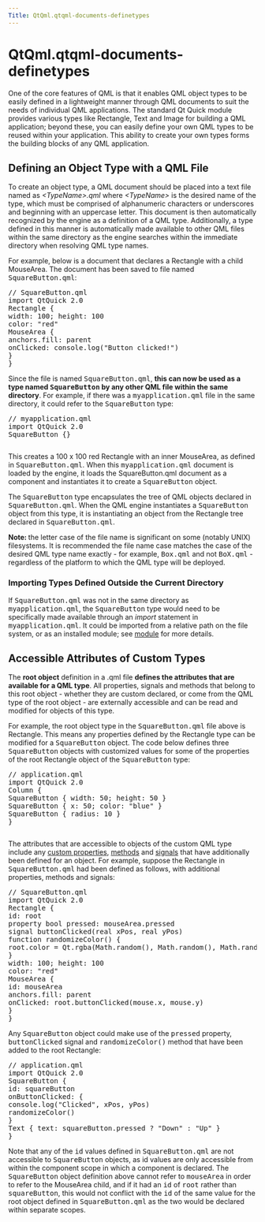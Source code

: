 ```yaml
---
Title: QtQml.qtqml-documents-definetypes
---
```


# QtQml.qtqml-documents-definetypes

<span class="subtitle"></span>
<!-- $$$qtqml-documents-definetypes.html-description -->
<p>One of the core features of QML is that it enables QML object types to be easily defined in a lightweight manner through QML documents to suit the needs of individual QML applications. The standard Qt Quick module provides various types like Rectangle, Text and Image for building a QML application; beyond these, you can easily define your own QML types to be reused within your application. This ability to create your own types forms the building blocks of any QML application.</p>
<h2>Defining an Object Type with a QML File</h2>
<p>To create an object type, a QML document should be placed into a text file named as <i>&lt;TypeName&gt;.qml</i> where <i>&lt;TypeName&gt;</i> is the desired name of the type, which must be comprised of alphanumeric characters or underscores and beginning with an uppercase letter. This document is then automatically recognized by the engine as a definition of a QML type. Additionally, a type defined in this manner is automatically made available to other QML files within the same directory as the engine searches within the immediate directory when resolving QML type names.</p>
<p>For example, below is a document that declares a Rectangle with a child MouseArea. The document has been saved to file named <tt>SquareButton.qml</tt>:</p>
<pre class="qml"><span class="comment">// SquareButton.qml</span>
import QtQuick 2.0
<span class="type">Rectangle</span> {
<span class="name">width</span>: <span class="number">100</span>; <span class="name">height</span>: <span class="number">100</span>
<span class="name">color</span>: <span class="string">&quot;red&quot;</span>
<span class="type">MouseArea</span> {
<span class="name">anchors</span>.fill: <span class="name">parent</span>
<span class="name">onClicked</span>: <span class="name">console</span>.<span class="name">log</span>(<span class="string">&quot;Button clicked!&quot;</span>)
}
}</pre>
<p>Since the file is named <tt>SquareButton.qml</tt>, <b>this can now be used as a type named <tt>SquareButton</tt> by any other QML file within the same directory</b>. For example, if there was a <tt>myapplication.qml</tt> file in the same directory, it could refer to the <tt>SquareButton</tt> type:</p>
<pre class="qml"><span class="comment">// myapplication.qml</span>
import QtQuick 2.0
<span class="type">SquareButton</span> {}</pre>
<p class="centerAlign"><img src="https://developer.ubuntu.com/static/devportal_uploaded/d07e3056-0611-4869-8eeb-111fa0aa6d19-../qtqml-documents-definetypes/images/documents-definetypes-simple.png" alt="" /></p><p>This creates a 100 x 100 red Rectangle with an inner MouseArea, as defined in <tt>SquareButton.qml</tt>. When this <tt>myapplication.qml</tt> document is loaded by the engine, it loads the SquareButton.qml document as a component and instantiates it to create a <tt>SquareButton</tt> object.</p>
<p>The <tt>SquareButton</tt> type encapsulates the tree of QML objects declared in <tt>SquareButton.qml</tt>. When the QML engine instantiates a <tt>SquareButton</tt> object from this type, it is instantiating an object from the Rectangle tree declared in <tt>SquareButton.qml</tt>.</p>
<p><b>Note: </b>the letter case of the file name is significant on some (notably UNIX) filesystems. It is recommended the file name case matches the case of the desired QML type name exactly - for example, <tt>Box.qml</tt> and not <tt>BoX.qml</tt> - regardless of the platform to which the QML type will be deployed.</p>
<h3>Importing Types Defined Outside the Current Directory</h3>
<p>If <tt>SquareButton.qml</tt> was not in the same directory as <tt>myapplication.qml</tt>, the <tt>SquareButton</tt> type would need to be specifically made available through an <i>import</i> statement in <tt>myapplication.qml</tt>. It could be imported from a relative path on the file system, or as an installed module; see <a href="QtQml.qtqml-modules-topic.md">module</a> for more details.</p>
<h2>Accessible Attributes of Custom Types</h2>
<p>The <b>root object</b> definition in a .qml file <b>defines the attributes that are available for a QML type</b>. All properties, signals and methods that belong to this root object - whether they are custom declared, or come from the QML type of the root object - are externally accessible and can be read and modified for objects of this type.</p>
<p>For example, the root object type in the <tt>SquareButton.qml</tt> file above is Rectangle. This means any properties defined by the Rectangle type can be modified for a <tt>SquareButton</tt> object. The code below defines three <tt>SquareButton</tt> objects with customized values for some of the properties of the root Rectangle object of the <tt>SquareButton</tt> type:</p>
<pre class="qml"><span class="comment">// application.qml</span>
import QtQuick 2.0
<span class="type">Column</span> {
<span class="type">SquareButton</span> { <span class="name">width</span>: <span class="number">50</span>; <span class="name">height</span>: <span class="number">50</span> }
<span class="type">SquareButton</span> { <span class="name">x</span>: <span class="number">50</span>; <span class="name">color</span>: <span class="string">&quot;blue&quot;</span> }
<span class="type">SquareButton</span> { <span class="name">radius</span>: <span class="number">10</span> }
}</pre>
<p class="centerAlign"><img src="https://developer.ubuntu.com/static/devportal_uploaded/45c973b7-5d7d-4285-8984-5fecace310df-../qtqml-documents-definetypes/images/documents-definetypes-attributes.png" alt="" /></p><p>The attributes that are accessible to objects of the custom QML type include any <a href="QtQml.qtqml-syntax-objectattributes.md#defining-property-attributes">custom properties</a>, <a href="QtQml.qtqml-syntax-objectattributes.md#defining-method-attributes">methods</a> and <a href="QtQml.qtqml-syntax-objectattributes.md#defining-signal-attributes">signals</a> that have additionally been defined for an object. For example, suppose the Rectangle in <tt>SquareButton.qml</tt> had been defined as follows, with additional properties, methods and signals:</p>
<pre class="qml"><span class="comment">// SquareButton.qml</span>
import QtQuick 2.0
<span class="type">Rectangle</span> {
<span class="name">id</span>: <span class="name">root</span>
property <span class="type">bool</span> <span class="name">pressed</span>: <span class="name">mouseArea</span>.<span class="name">pressed</span>
signal <span class="type">buttonClicked</span>(real xPos, real yPos)
<span class="keyword">function</span> <span class="name">randomizeColor</span>() {
<span class="name">root</span>.<span class="name">color</span> <span class="operator">=</span> <span class="name">Qt</span>.<span class="name">rgba</span>(<span class="name">Math</span>.<span class="name">random</span>(), <span class="name">Math</span>.<span class="name">random</span>(), <span class="name">Math</span>.<span class="name">random</span>(), <span class="number">1</span>)
}
<span class="name">width</span>: <span class="number">100</span>; <span class="name">height</span>: <span class="number">100</span>
<span class="name">color</span>: <span class="string">&quot;red&quot;</span>
<span class="type">MouseArea</span> {
<span class="name">id</span>: <span class="name">mouseArea</span>
<span class="name">anchors</span>.fill: <span class="name">parent</span>
<span class="name">onClicked</span>: <span class="name">root</span>.<span class="name">buttonClicked</span>(<span class="name">mouse</span>.<span class="name">x</span>, <span class="name">mouse</span>.<span class="name">y</span>)
}
}</pre>
<p>Any <tt>SquareButton</tt> object could make use of the <tt>pressed</tt> property, <tt>buttonClicked</tt> signal and <tt>randomizeColor()</tt> method that have been added to the root Rectangle:</p>
<pre class="qml"><span class="comment">// application.qml</span>
import QtQuick 2.0
<span class="type">SquareButton</span> {
<span class="name">id</span>: <span class="name">squareButton</span>
<span class="name">onButtonClicked</span>: {
<span class="name">console</span>.<span class="name">log</span>(<span class="string">&quot;Clicked&quot;</span>, <span class="name">xPos</span>, <span class="name">yPos</span>)
<span class="name">randomizeColor</span>()
}
<span class="type">Text</span> { <span class="name">text</span>: <span class="name">squareButton</span>.<span class="name">pressed</span> ? <span class="string">&quot;Down&quot;</span> : <span class="string">&quot;Up&quot;</span> }
}</pre>
<p>Note that any of the <tt>id</tt> values defined in <tt>SquareButton.qml</tt> are not accessible to <tt>SquareButton</tt> objects, as id values are only accessible from within the component scope in which a component is declared. The <tt>SquareButton</tt> object definition above cannot refer to <tt>mouseArea</tt> in order to refer to the MouseArea child, and if it had an <tt>id</tt> of <tt>root</tt> rather than <tt>squareButton</tt>, this would not conflict with the <tt>id</tt> of the same value for the root object defined in <tt>SquareButton.qml</tt> as the two would be declared within separate scopes.</p>
<!-- @@@qtqml-documents-definetypes.html -->
